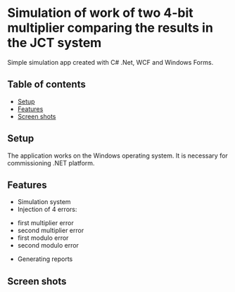 # Simulation of work of two 4-bit multiplier comparing the results in the JCT system

Simple simulation app created with C# .Net, WCF and Windows Forms.

## Table of contents
* [Setup](#setup)
* [Features](#features)
* [Screen shots](#screen-shots)


## Setup
The application works on the Windows operating system. It is necessary for commissioning
.NET platform.

## Features
* Simulation system
* Injection of 4 errors:
- first multiplier error
- second multiplier error
- first modulo error
- second modulo error
* Generating reports

## Screen shots

